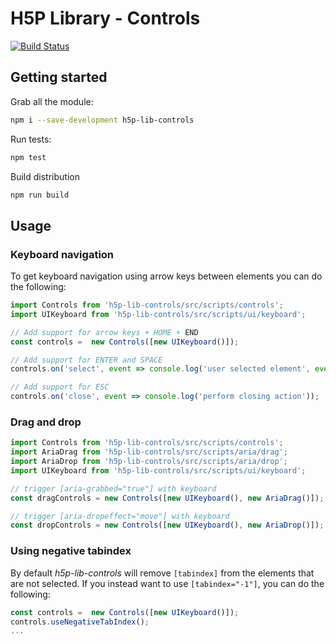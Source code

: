 H5P Library - Controls
==========

[![Build Status](https://travis-ci.org/h5p/h5p-lib-controls.svg?branch=master)](https://travis-ci.org/h5p/h5p-lib-controls)

## Getting started

Grab all the module:
```bash
npm i --save-development h5p-lib-controls
```

Run tests:
```bash
npm test
```

Build distribution
```bash
npm run build
```

## Usage

### Keyboard navigation

To get keyboard navigation using arrow keys between elements you can do the following:

```javascript
import Controls from 'h5p-lib-controls/src/scripts/controls';
import UIKeyboard from 'h5p-lib-controls/src/scripts/ui/keyboard';

// Add support for arrow keys + HOME + END
const controls =  new Controls([new UIKeyboard()]);

// Add support for ENTER and SPACE
controls.on('select', event => console.log('user selected element', event.element));

// Add support for ESC
controls.on('close', event => console.log('perform closing action'));
```

### Drag and drop

```javascript
import Controls from 'h5p-lib-controls/src/scripts/controls';
import AriaDrag from 'h5p-lib-controls/src/scripts/aria/drag';
import AriaDrop from 'h5p-lib-controls/src/scripts/aria/drop';
import UIKeyboard from 'h5p-lib-controls/src/scripts/ui/keyboard';

// trigger [aria-grabbed="true"] with keyboard
const dragControls = new Controls([new UIKeyboard(), new AriaDrag()]);

// trigger [aria-dropeffect="move"] with keyboard
const dropControls = new Controls([new UIKeyboard(), new AriaDrop()]);
```

### Using negative tabindex

By default *h5p-lib-controls* will remove `[tabindex]` from the elements that are not selected. If you instead want to use `[tabindex="-1"]`, you can do the following:

```javascript
const controls =  new Controls([new UIKeyboard()]);
controls.useNegativeTabIndex();
...
```
